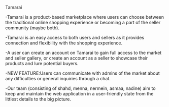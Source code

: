 Tamarai

-Tamarai is a product-based marketplace where users can choose between the traditional online shopping experience or becoming a part of the seller community (maybe both).

-Tamarai is an easy access to both users and sellers as it provides connection and flexibility with the shopping experience.

-A user can create an account on Tamarai to gain full access to the market and seller gallery, or create an account as a seller to showcase their products and lure potential buyers.

-NEW FEATURE:Users can communicate with admins of the market about any difficulties or general inquiries through a chat.

-Our team (consisting of shahd, menna, nermein, asmaa, nadine) aim to keep and maintain the web application in a user-friendly state from the littlest details to the big picture.